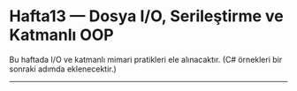 # Hafta13 — Dosya I/O, Serileştirme ve Katmanlı OOP

Bu haftada I/O ve katmanlı mimari pratikleri ele alınacaktır. (C# örnekleri bir sonraki adımda eklenecektir.)

---